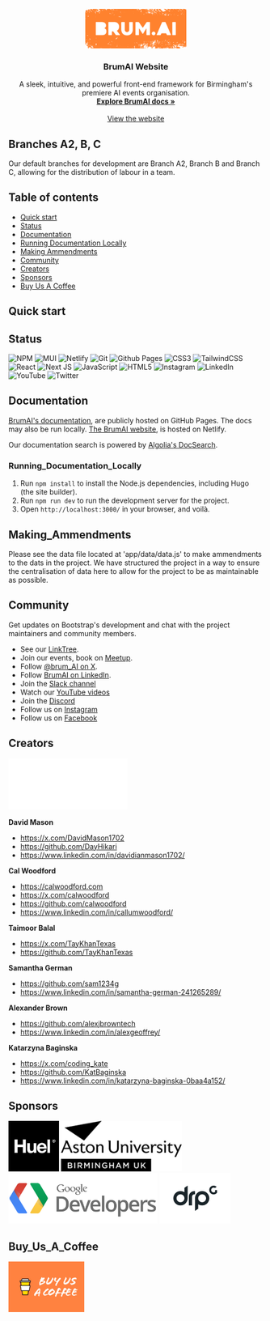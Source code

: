<p align="center">
  <a href="https://getbootstrap.com/">
    <img src="BRUMAI_MANDARIN@2x.png" alt="Bootstrap logo" width="200">
  </a>
</p>

<h3 align="center">BrumAI Website</h3>

<p align="center">
  A sleek, intuitive, and powerful front-end framework for Birmingham's premiere AI events organisation.
  <br>
  <a href="https://getbootstrap.com/docs/5.3/"><strong>Explore BrumAI docs »</strong></a>
  <br>
  <br>
  <a href="https://brum-ai-test.netlify.app/">View the website</a>

</p>


## Branches A2, B, C

Our default branches for development are Branch A2, Branch B and Branch C, allowing for the distribution of labour in a team.


## Table of contents

- [Quick start](#quick-start)
- [Status](#status)
- [Documentation](#documentation)
- [Running Documentation Locally](#running_documentation_locally)
- [Making Ammendments](#making_amendments)
- [Community](#community)
- [Creators](#creators)
- [Sponsors](#sponsors)
- [Buy Us A Coffee](#buy_us_a_coffee)


## Quick start

## Status

![NPM](https://img.shields.io/badge/NPM-%23CB3837.svg?style=for-the-badge&logo=npm&logoColor=white)
![MUI](https://img.shields.io/badge/MUI-%230081CB.svg?style=for-the-badge&logo=mui&logoColor=white)
![Netlify](https://img.shields.io/badge/netlify-%23000000.svg?style=for-the-badge&logo=netlify&logoColor=#00C7B7)
![Git](https://img.shields.io/badge/git-%23F05033.svg?style=for-the-badge&logo=git&logoColor=white)
![Github Pages](https://img.shields.io/badge/github%20pages-121013?style=for-the-badge&logo=github&logoColor=white)
![CSS3](https://img.shields.io/badge/css3-%231572B6.svg?style=for-the-badge&logo=css3&logoColor=white)
![TailwindCSS](https://img.shields.io/badge/tailwindcss-%2338B2AC.svg?style=for-the-badge&logo=tailwind-css&logoColor=white)
![React](https://img.shields.io/badge/react-%2320232a.svg?style=for-the-badge&logo=react&logoColor=%2361DAFB)
![Next JS](https://img.shields.io/badge/Next-black?style=for-the-badge&logo=next.js&logoColor=white)
![JavaScript](https://img.shields.io/badge/javascript-%23323330.svg?style=for-the-badge&logo=javascript&logoColor=%23F7DF1E)
![HTML5](https://img.shields.io/badge/html5-%23E34F26.svg?style=for-the-badge&logo=html5&logoColor=white)
![Instagram](https://img.shields.io/badge/Instagram-%23E4405F.svg?style=for-the-badge&logo=Instagram&logoColor=white)
![LinkedIn](https://img.shields.io/badge/linkedin-%230077B5.svg?style=for-the-badge&logo=linkedin&logoColor=white)
![YouTube](https://img.shields.io/badge/YouTube-%23FF0000.svg?style=for-the-badge&logo=YouTube&logoColor=white)
![Twitter](https://img.shields.io/badge/Twitter-%231DA1F2.svg?style=for-the-badge&logo=Twitter&logoColor=white)




## Documentation

[BrumAI's documentation](https://team-architects.github.io), are publicly hosted on GitHub Pages. The docs may also be run locally.
[The BrumAI website](https://brum-ai-test.netlify.app/), is hosted on Netlify.

Our documentation search is powered by [Algolia's DocSearch](https://docsearch.algolia.com/).

### Running_Documentation_Locally

1. Run `npm install` to install the Node.js dependencies, including Hugo (the site builder).
2. Run `npm run dev` to run the development server for the project.
3. Open `http://localhost:3000/` in your browser, and voilà.


## Making_Ammendments

Please see the data file located at 'app/data/data.js' to make ammendments to the dats in the project. We have structured the project in a way to ensure the centralisation of data here to allow for the project to be as maintainable as possible. 


## Community

Get updates on Bootstrap's development and chat with the project maintainers and community members.

- See our [LinkTree](http://linktr.ee/brumai).
- Join our events, book on [Meetup](https://meetup.com/brum-ai).
- Follow [@brum_AI on X](https://x.com/brum_AI).
- Follow [BrumAI on LinkedIn](https://www.linkedin.com/company/brumai/).
- Join the [Slack channel](brumai.slack.com)
- Watch our [YouTube videos](https://www.youtube.com/@brumai5129)
- Join the [Discord](https://tr.ee/xidkxXUO2K)
- Follow us on [Instagram](https://www.instagram.com/brum_ai_/)
- Follow us on [Facebook](https://www.instagram.com/brum_ai_/)


## Creators

<img src="architects_logo_white.png" height="100px">

**David Mason**

- <https://x.com/DavidMason1702>
- <https://github.com/DayHikari>
- <https://www.linkedin.com/in/davidianmason1702/>

**Cal Woodford**

- <https://calwoodford.com>
- <https://x.com/calwoodford>
- <https://github.com/calwoodford>
- <https://www.linkedin.com/in/callumwoodford/>

**Taimoor Balal**

- <https://x.com/TayKhanTexas>
- <https://github.com/TayKhanTexas>

**Samantha German**

- <https://github.com/sam1234g>
- <https://www.linkedin.com/in/samantha-german-241265289/>

**Alexander Brown**

- <https://github.com/alexjbrowntech>
- <https://www.linkedin.com/in/alexgeoffrey/>

**Katarzyna Baginska**

- <https://x.com/coding_kate>
- <https://github.com/KatBaginska>
- <https://www.linkedin.com/in/katarzyna-baginska-0baa4a152/>


## Sponsors

<div>
<img src="public/assets/huel_black.png" alt="" height="100">
<img src="public/assets/aston_black.png" alt="" height="100">
<img src="public/assets/google-developers-logo-png-event-details-2480.png" alt="" height="100">
<img src="public/assets/DRPG_logo_MASTER_BLACK.png" alt="" height="100">
</div>

## Buy_Us_A_Coffee

<img src="public/assets/buysusacoffee.jpg" href="https://www.buymeacoffee.com/brumai" alt="" width="150px">

<div></div>
